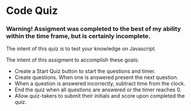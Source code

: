 # Code Quiz

### Warning! Assigment was completed to the best of my ability within the time frame, but is certainly incomplete.

The intent of this quiz is to test your knowledge on Javascript.

The intent of this assigment to accomplish these goals:

- Create a Start Quiz button to start the questions and timer.
- Create questions. When one is answered present the next question.
- When a question is answered incorrectly, subtract time from the clock.
- End the quiz when all questions are answered or the timer reaches 0.
- Allow quiz-takers to submit their initials and score upon completed the quiz.